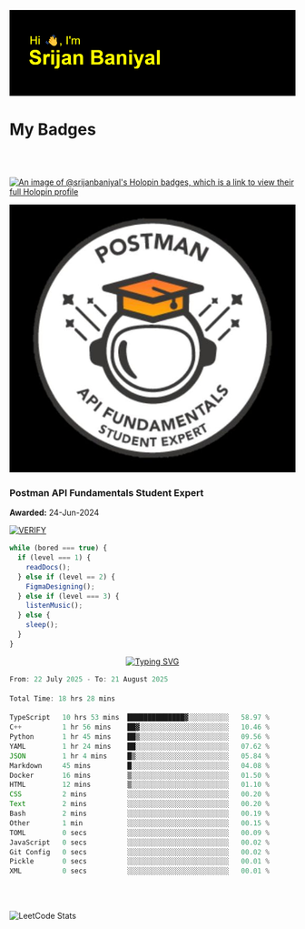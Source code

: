 ![Header](./header.png)

# My Badges

<Br />
<Br />

[![An image of @srijanbaniyal's Holopin badges, which is a link to view their full Holopin profile](https://holopin.me/srijanbaniyal)](https://holopin.io/@srijanbaniyal)

[![Postman API Fundamentals Student Expert](/Postman.jpeg)](https://api.badgr.io/public/assertions/r9BLLy0oTfKJBbkGuDI1zA)

### Postman API Fundamentals Student Expert

**Awarded:** 24-Jun-2024

[![VERIFY](https://img.shields.io/badge/VERIFY-blue)](https://badgecheck.io?url=https%3A%2F%2Fapi.badgr.io%2Fpublic%2Fassertions%2Fr9BLLy0oTfKJBbkGuDI1zA)

```javascript
while (bored === true) {
  if (level === 1) {
    readDocs();
  } else if (level == 2) {
    FigmaDesigning();
  } else if (level === 3) {
    listenMusic();
  } else {
    sleep();
  }
}
```

<p align="center">
  <a href="https://git.io/typing-svg"><img src="https://readme-typing-svg.demolab.com?font=Tilt+Prism&size=30&pause=1000&color=0FF75B&center=true&vCenter=true&width=800&height=80&lines=Time+spent+on+various+Programming+languages" alt="Typing SVG" /></a>
</p>

<!--START_SECTION:waka-->

```TypeScript
From: 22 July 2025 - To: 21 August 2025

Total Time: 18 hrs 28 mins

TypeScript   10 hrs 53 mins  ██████████████▓░░░░░░░░░░   58.97 %
C++          1 hr 56 mins    ██▓░░░░░░░░░░░░░░░░░░░░░░   10.46 %
Python       1 hr 45 mins    ██▒░░░░░░░░░░░░░░░░░░░░░░   09.56 %
YAML         1 hr 24 mins    ██░░░░░░░░░░░░░░░░░░░░░░░   07.62 %
JSON         1 hr 4 mins     █▒░░░░░░░░░░░░░░░░░░░░░░░   05.84 %
Markdown     45 mins         █░░░░░░░░░░░░░░░░░░░░░░░░   04.08 %
Docker       16 mins         ▒░░░░░░░░░░░░░░░░░░░░░░░░   01.50 %
HTML         12 mins         ▒░░░░░░░░░░░░░░░░░░░░░░░░   01.10 %
CSS          2 mins          ░░░░░░░░░░░░░░░░░░░░░░░░░   00.20 %
Text         2 mins          ░░░░░░░░░░░░░░░░░░░░░░░░░   00.20 %
Bash         2 mins          ░░░░░░░░░░░░░░░░░░░░░░░░░   00.19 %
Other        1 min           ░░░░░░░░░░░░░░░░░░░░░░░░░   00.15 %
TOML         0 secs          ░░░░░░░░░░░░░░░░░░░░░░░░░   00.09 %
JavaScript   0 secs          ░░░░░░░░░░░░░░░░░░░░░░░░░   00.02 %
Git Config   0 secs          ░░░░░░░░░░░░░░░░░░░░░░░░░   00.02 %
Pickle       0 secs          ░░░░░░░░░░░░░░░░░░░░░░░░░   00.01 %
XML          0 secs          ░░░░░░░░░░░░░░░░░░░░░░░░░   00.01 %
```

<!--END_SECTION:waka-->

<Br />
<Br />

![LeetCode Stats](https://leetcard.jacoblin.cool/Srijan-Baniyal?theme=dark&font=Rasa&ext=contest)
